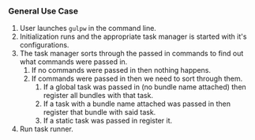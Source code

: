 ### General Use Case
1.  User launches `gulpw` in the command line.
2.  Initialization runs and the appropriate task manager is started with it's configurations.
3.  The task manager sorts through the passed in commands to find out what commands were passed in.
    1.  If no commands were passed in then nothing happens.
    2.  If commands were passed in then we need to sort through them.
        1.  If a global task was passed in (no bundle name attached) then register all bundles with that task.
        2.  If a task with a bundle name attached was passed in then register that bundle with said task.
        3.  If a static task was passed in register it.
4.  Run task runner.
